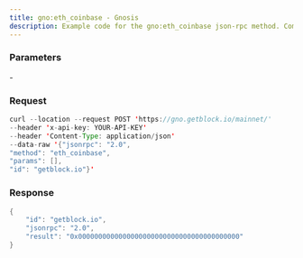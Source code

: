 ```yaml
---
title: gno:eth_coinbase - Gnosis
description: Example code for the gno:eth_coinbase json-rpc method. Сomplete guide on how to use gno:eth_coinbase json-rpc in GetBlock.io Web3 documentation.
---
```


### Parameters


\-

### Request

``` java
curl --location --request POST 'https://gno.getblock.io/mainnet/' 
--header 'x-api-key: YOUR-API-KEY' 
--header 'Content-Type: application/json' 
--data-raw '{"jsonrpc": "2.0",
"method": "eth_coinbase",
"params": [],
"id": "getblock.io"}'
```

###  Response

``` java
{
    "id": "getblock.io",
    "jsonrpc": "2.0",
    "result": "0x0000000000000000000000000000000000000000"
}
```

